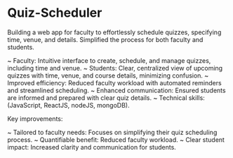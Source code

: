 # Quiz-Scheduler
Building a web app for faculty to effortlessly schedule quizzes, specifying time, venue, and details. Simplified the process for both faculty and students.

   ~ Faculty: Intuitive interface to create, schedule, and manage quizzes, including time and venue.
   ~ Students: Clear, centralized view of upcoming quizzes with time, venue, and course details, minimizing confusion.
   ~ Improved efficiency: Reduced faculty workload with automated reminders and streamlined scheduling.
   ~ Enhanced communication: Ensured students are informed and prepared with clear quiz details.
   ~ Technical skills: (JavaScript, ReactJS, nodeJS, mongoDB).

Key improvements:

   ~ Tailored to faculty needs: Focuses on simplifying their quiz scheduling process.
   ~ Quantifiable benefit: Reduced faculty workload.
   ~ Clear student impact: Increased clarity and communication for students.
